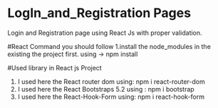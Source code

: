 # LogIn_and_Registration Pages
Login and Registration page using React Js with proper validation.

#React Command you should follow
1.install the node_modules in the existing the project first. using -> npm install  

#Used library in React js Project

1. I used here the React router dom using: npm i react-router-dom
2. I used here the React Bootstraps 5.2 using : npm i bootstrap
3. I used here the React-Hook-Form using: npm i react-hook-form

